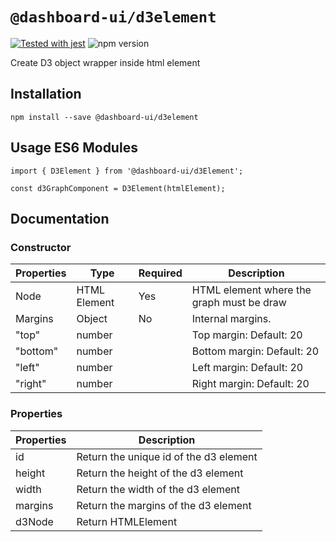 # `@dashboard-ui/d3element`

[![Tested with jest](https://img.shields.io/badge/tested_with-jest-99424f.svg)](https://github.com/facebook/jest)
![npm version](https://img.shields.io/github/package-json/v/dashboard-ui/dashboard-ui?filename=packages%2Fmodules%2Fd3element%2Fpackage.json)

Create D3 object wrapper inside html element

## Installation

```
npm install --save @dashboard-ui/d3element
```

## Usage ES6 Modules

```
import { D3Element } from '@dashboard-ui/d3Element';

const d3GraphComponent = D3Element(htmlElement);
```


## Documentation

### Constructor

Properties  | Type        | Required        | Description
------------|-------------|-----------------|------------------------------------------------------
Node        | HTML Element| Yes             | HTML element where the graph must be draw
Margins     | Object      | No              | Internal margins.
"top"       | number      |                 | Top margin: Default: 20      
"bottom"    | number      |                 | Bottom margin: Default: 20      
"left"      | number      |                 | Left margin: Default: 20      
"right"     | number      |                 | Right margin: Default: 20      

### Properties

Properties  | Description
------------|--------------------------------------------------------------------------------------
id          | Return the unique id of the d3 element
height      | Return the height of the d3 element
width       | Return the width of the d3 element
margins     | Return the margins of the d3 element
d3Node      | Return HTMLElement


